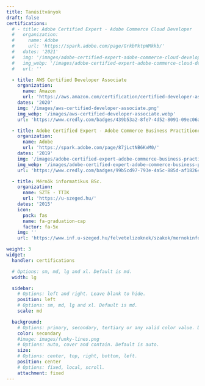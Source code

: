 ```yaml
---
title: Tanúsítványok
draft: false
certifications:
  # - title: Adobe Certified Expert - Adobe Commerce Cloud Developer
  #   organization:
  #     name: Adobe
  #     url: 'https://spark.adobe.com/page/GrkbPktpWMkkb/'
  #   dates: '2021'
  #   img: '/images/adobe-certified-expert-adobe-commerce-cloud-developer.png'
  #   img_webp: '/images/adobe-certified-expert-adobe-commerce-cloud-developer.webp'
  #   url: ''

  - title: AWS Certified Developer Associate
    organization:
      name: Amazon
      url: 'https://aws.amazon.com/certification/certified-developer-associate/'
    dates: '2020'
    img: '/images/aws-certified-developer-associate.png'
    img_webp: '/images/aws-certified-developer-associate.webp'
    url: 'https://www.credly.com/badges/439b53a2-8fe7-4d52-8091-09ec06abe188/public_url'

  - title: Adobe Certified Expert - Adobe Commerce Business Practitioner
    organization:
      name: Adobe
      url: 'https://spark.adobe.com/page/87jLctNB6KxM0/'
    dates: '2019'
    img: '/images/adobe-certified-expert-adobe-commerce-business-practitioner.png'
    img_webp: '/images/adobe-certified-expert-adobe-commerce-business-practitioner.webp'
    url: 'https://www.credly.com/badges/99b5cd97-793e-4a5c-885d-af18264dd2cf/public_url'

  - title: Mérnök informatikus BSc.
    organization:
      name: SZTE - TTIK
      url: 'https://u-szeged.hu/'
    dates: '2015'
    icon:
      pack: fas
      name: fa-graduation-cap
      factor: fa-5x
    img: ''
    url: 'https://www.inf.u-szeged.hu/felvetelizoknek/szakok/mernokinformatikus-bsc'

weight: 3
widget:
  handler: certifications

  # Options: sm, md, lg and xl. Default is md.
  width: lg

  sidebar:
    # Options: left and right. Leave blank to hide.
    position: left
    # Options: sm, md, lg and xl. Default is md.
    scale: md

  background:
    # Options: primary, secondary, tertiary or any valid color value. Default is primary.
    color: secondary
    #image: images/funky-lines.png
    # Options: auto, cover and contain. Default is auto.
    size:
    # Options: center, top, right, bottom, left.
    position: center
    # Options: fixed, local, scroll.
    attachment: fixed
---
```

